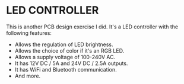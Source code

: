 <h1>LED CONTROLLER</h1> 

This is another PCB design exercise I did. It's a LED controller with the following features:
- Allows the regulation of LED brightness.
- Allows the choice of color if it's an RGB LED.
- Allows a supply voltage of 100-240V AC.
- It has 12V DC / 5A and 24V DC / 2.5A outputs.
- It has WiFi and Bluetooth communication.
- And more.
